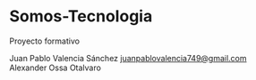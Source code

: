 # Somos-Tecnologia
Proyecto formativo

Juan Pablo Valencia Sánchez
juanpablovalencia749@gmail.com    
Alexander Ossa Otalvaro
